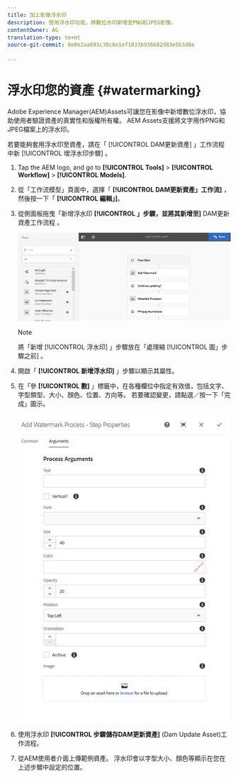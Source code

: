 ```yaml
---
title: 加上影像浮水印
description: 使用浮水印功能，將數位水印新增至PNG和JPEG影像。
contentOwner: AG
translation-type: tm+mt
source-git-commit: 0e0e2aa693c30c8e1ef1033b936b82d83e5b348e

---
```



# 浮水印您的資產 {#watermarking}

Adobe Experience Manager(AEM)Assets可讓您在影像中新增數位浮水印，協助使用者驗證資產的真實性和版權所有權。 AEM Assets支援將文字用作PNG和JPEG檔案上的浮水印。

若要能夠套用浮水印至資產，請在「 [!UICONTROL DAM更新資產] 」工作流程中新 [!UICONTROL 增浮水印步驟] 。

1. Tap the AEM logo, and go to **[!UICONTROL Tools]** > **[!UICONTROL Workflow]** > **[!UICONTROL Models]**.
1. 從「工作流模型」頁面中，選擇「 **[!UICONTROL DAM更新資產」工作流]** ，然後按一下「 **[!UICONTROL 編輯」]**。

1. 從側面板拖曳「新增浮水印 **[!UICONTROL 」步驟，並將其新增至]** DAM更新資產工作流程  。

   ![在DAM更新資產工作流程中新增浮水印步驟](assets/add_watermark_step_aem_assets.png)

   >[!NOTE]
   >
   >將「新增 [!UICONTROL 浮水印] 」步驟放在「處理縮 [!UICONTROL 圖」步驟之前] 。

1. 開啟「 **[!UICONTROL 新增浮水印]** 」步驟以顯示其屬性。
1. 在「參 **[!UICONTROL 數]** 」標籤中，在各種欄位中指定有效值，包括文字、字型類型、大小、顏色、位置、方向等。 若要確認變更，請點選／按一下「完成」圖示。

   ![在「資產」的「新增浮水印」步驟中提供引數](assets/arguments_add_watermark_aem_assets.png)

1. 使用浮水印 **[!UICONTROL 步驟儲存DAM更新資產]** (Dam Update Asset)工作流程。
1. 從AEM使用者介面上傳範例資產。 浮水印會以字型大小、顏色等顯示在您在上述步驟中設定的位置。
